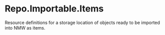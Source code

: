 # Repo.Importable.Items
Resource definitions for a storage location of objects ready to be imported into NMW as items. 
